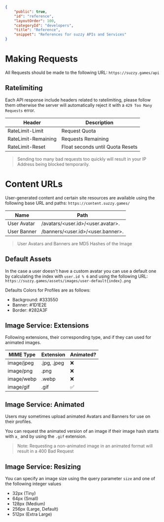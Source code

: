 ```json
{
    "public": true,
    "id": "reference",
    "layoutOrder": 100,
    "categoryId": "developers",
    "title": "Reference",
    "snippet": "References for suzzy APIs and Services"
}
```
# Making Requests
All Requests should be made to the following URL:
`https://suzzy.games/api`

## Ratelimiting
Each API response include headers related to ratelimiting, please follow them otherwise the server will automatically reject it with a `429 Too Many Requests` error.

| Header              | Description                      |
| ------------------- | -------------------------------- |
| RateLimit-Limit     | Request Quota                    |
| RateLimit-Remaining | Requests Remaining               |
| RateLimit-Reset     | Float seconds until Quota Resets |

> Sending too many bad requests too quickly will result in your IP Address being blocked temporarily.

# Content URLs
User-generated content and certain site resources are available using the following base URL and paths:
`https://content.suzzy.games/`

| Name        | Path |
| ----------- | ---- |
| User Avatar       | /avatars/<user.id>/<user.avatar>.<extension> |
| User Banner       | /banners/<user.id>/<user.banner>.<extension> |

> User Avatars and Banners are MD5 Hashes of the Image

## Default Assets
In the case a user doesn't have a custom avatar you can use a default one by calculating the index with `user.id % 6` and using the following URL:
`https://suzzy.games/assets/images/user-default{index}.png`

Defaults Colors for Profiles are as follows:
- Background: #333550
- Banner: #1D1E2E
- Border: #282A3F

## Image Service: Extensions
Following extensions, their corresponding type, and if they can used for animated images.

| MIME Type  | Extension   | Animated? |
| ---------- | ----------- | --------- |
| image/jpeg | .jpg, .jpeg | ❌         |
| image/png  | .png        | ❌         |
| image/webp | .webp       | ❌         |
| image/gif  | .gif        | ✅         |

## Image Service: Animated
Users may sometimes upload animated Avatars and Banners for use on their profiles.

You can request the animated version of an image if their image hash starts with `a_` and by using the `.gif` extension.

> Note: Requesting a non-animated image in an animated format will result in a 400 Bad Request

## Image Service: Resizing
You can specify an image size using the query parameter `size` and one of the following integer values
- 32px (Tiny)
- 64px (Small)
- 128px (Medium)
- 256px (Large, Default)
- 512px (Extra Large)